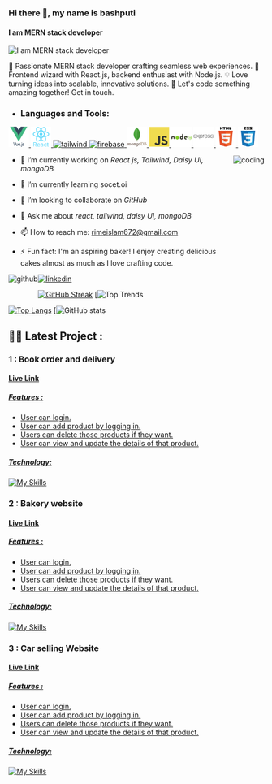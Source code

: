 ### Hi there 👋, my name is bashputi
#### I am MERN stack developer
![I am MERN stack developer](https://i.ibb.co/qYByCd1/Screenshot-2023-12-09-123414.png)

🚀 Passionate MERN stack developer crafting seamless web experiences.
🌟 Frontend wizard with React.js, backend enthusiast with Node.js.
💡 Love turning ideas into scalable, innovative solutions.
🔧 Let's code something amazing together! Get in touch.
- <h3 align="left">Languages and Tools:</h3>
<p align="left">
  <a href="https://vuejs.org/" target="_blank" rel="noreferrer"> <img src="https://raw.githubusercontent.com/devicons/devicon/master/icons/vuejs/vuejs-original-wordmark.svg" alt="vuejs" width="40" height="40"/> </a>
    <a href="https://reactjs.org/" target="_blank" rel="noreferrer"> <img src="https://raw.githubusercontent.com/devicons/devicon/master/icons/react/react-original-wordmark.svg" alt="react" width="40" height="40"/> </a> 
  <a href="https://tailwindcss.com/" target="_blank" rel="noreferrer"> <img src="https://www.vectorlogo.zone/logos/tailwindcss/tailwindcss-icon.svg" alt="tailwind" width="40" height="40"/> </a>
     <a href="https://firebase.google.com/" target="_blank" rel="noreferrer"> <img src="https://www.vectorlogo.zone/logos/firebase/firebase-icon.svg" alt="firebase" width="40" height="40"/> </a> 
     <a href="https://www.mongodb.com/" target="_blank" rel="noreferrer"> <img src="https://raw.githubusercontent.com/devicons/devicon/master/icons/mongodb/mongodb-original-wordmark.svg" alt="mongodb" width="40" height="40"/> </a>
      <a href="https://developer.mozilla.org/en-US/docs/Web/JavaScript" target="_blank" rel="noreferrer"> <img src="https://raw.githubusercontent.com/devicons/devicon/master/icons/javascript/javascript-original.svg" alt="javascript" width="40" height="40"/> </a>
   <a href="https://nodejs.org" target="_blank" rel="noreferrer"> <img src="https://raw.githubusercontent.com/devicons/devicon/master/icons/nodejs/nodejs-original-wordmark.svg" alt="nodejs" width="40" height="40"/> </a>
  <a href="https://expressjs.com" target="_blank" rel="noreferrer"> <img src="https://raw.githubusercontent.com/devicons/devicon/master/icons/express/express-original-wordmark.svg" alt="express" width="40" height="40"/> </a>
  <a href="https://www.w3.org/html/" target="_blank" rel="noreferrer"> <img src="https://raw.githubusercontent.com/devicons/devicon/master/icons/html5/html5-original-wordmark.svg" alt="html5" width="40" height="40"/> </a>
   <a href="https://www.w3schools.com/css/" target="_blank" rel="noreferrer"> <img src="https://raw.githubusercontent.com/devicons/devicon/master/icons/css3/css3-original-wordmark.svg" alt="css3" width="40" height="40"/> </a>   
</p>

<img align="right" alt="coding" height="300" src="https://mir-s3-cdn-cf.behance.net/project_modules/disp/601014116770475.6068beff4640a.gif">

- 🔭 I’m currently working on *React js, Tailwind, Daisy UI, mongoDB*

- 🌱 I’m currently learning socet.oi 

- 👯 I’m looking to collaborate on *GitHub*

- 💬 Ask me about *react, tailwind, daisy UI, mongoDB*
  
- 📫 How to reach me: rimeislam672@gmail.com 

- ⚡ Fun fact:  I'm an aspiring baker! I enjoy creating delicious cakes almost as much as I love crafting code.




[<img align="left" src='https://cdn.jsdelivr.net/npm/simple-icons@3.0.1/icons/github.svg' alt='github' height='40'>](https://github.com/bashputi)  [<img src='https://cdn.jsdelivr.net/npm/simple-icons@3.0.1/icons/linkedin.svg' alt='linkedin' height='40'>](https://www.linkedin.com/in/rime-islam-b8a2142a1/)   



[![GitHub Streak](https://github-readme-streak-stats.herokuapp.com?user=bashputi&background=45%2C7595EB%2C7AEBDE)](https://git.io/streak-stats)
[![Top Trends](https://api.githubtrends.io/user/svg/bashputi/repos?time_range=one_year&group=other&loc_metric=changed&theme=synthwaves)

[![Top Langs](https://github-readme-stats.vercel.app/api/top-langs/?username=bashputi)](https://github.com/anuraghazra/github-readme-stats)
[![GitHub stats](https://github-readme-stats.vercel.app/api?username=bashputi&show_icons=true)  



<h2 align="left">🤷‍♂️ Latest Project :</h2>

  <h3> 1 : Book order and delivery</h3>
  
  <h4><a href="https://parcel-delivery-user.web.app">Live Link</h4>
    
  <h5>Features : </h5>
  
  -  User can login.
  -  User can add product by logging in.
  -  Users can delete those products if they want.
  -  User can view and update the details of that product.

 <h5>Technology:</h5>
 
 [![My Skills](https://skillicons.dev/icons?i=js,materialui,tailwind,react,express,firebase,mongodb,html,css)](https://skillicons.dev)

   <h3> 2 : Bakery website</h3>
  
  <h4><a href="https://bakery-client-2384d.web.app">Live Link</h4>
    
  <h5>Features : </h5>
  
  -  User can login.
  -  User can add product by logging in.
  -  Users can delete those products if they want.
  -  User can view and update the details of that product.

 <h5>Technology:</h5>
 
 [![My Skills](https://skillicons.dev/icons?i=js,tailwind,react,express,firebase,mongodb,html,css)](https://skillicons.dev)

   <h3> 3 : Car selling Website</h3>
  
  <h4><a href="https://brandsore-client.web.app">Live Link</h4>
    
  <h5>Features : </h5>
  
  -  User can login.
  -  User can add product by logging in.
  -  Users can delete those products if they want.
  -  User can view and update the details of that product.

 <h5>Technology:</h5>
 
 [![My Skills](https://skillicons.dev/icons?i=js,tailwind,react,express,firebase,mongodb,html,css)](https://skillicons.dev)



